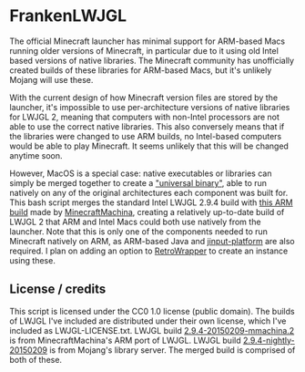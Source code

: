 # FrankenLWJGL

The official Minecraft launcher has minimal support for ARM-based Macs running older versions of Minecraft, in particular due to it using old Intel based versions of native libraries. The Minecraft community has unofficially created builds of these libraries for ARM-based Macs, but it's unlikely Mojang will use these.

With the current design of how Minecraft version files are stored by the launcher, it's impossible to use per-architecture versions of native libraries for LWJGL 2, meaning that computers with non-Intel processors are not able to use the correct native libraries. This also conversely means that if the libraries were changed to use ARM builds, no Intel-based computers would be able to play Minecraft. It seems unlikely that this will be changed anytime soon.

However, MacOS is a special case: native executables or libraries can simply be merged together to create a ["universal binary"](https://www.wikipedia.org/wiki/Universal_binary), able to run natively on any of the original architectures each component was built for. This bash script merges the standard Intel LWJGL 2.9.4 build with [this ARM build](https://github.com/MinecraftMachina/lwjgl/releases/tag/2.9.4-20150209-mmachina.2) made by [MinecraftMachina](https://github.com/MinecraftMachina/), creating a relatively up-to-date build of LWJGL 2 that ARM and Intel Macs could both use natively from the launcher. Note that this is only one of the components needed to run Minecraft natively on ARM, as ARM-based Java and [jinput-platform](https://github.com/r58Playz/jinput-m1) are also required. I plan on adding an option to [RetroWrapper](https://github.com/NeRdTheNed/RetroWrapper) to create an instance using these.

## License / credits

This script is licensed under the CC0 1.0 license (public domain). The builds of LWJGL I've included are distributed under their own license, which I've included as LWJGL-LICENSE.txt. LWJGL build [2.9.4-20150209-mmachina.2](https://github.com/MinecraftMachina/lwjgl/releases/tag/2.9.4-20150209-mmachina.2) is from MinecraftMachina's ARM port of LWJGL. LWJGL build [2.9.4-nightly-20150209](https://libraries.minecraft.net/org/lwjgl/lwjgl/lwjgl-platform/2.9.4-nightly-20150209/lwjgl-platform-2.9.4-nightly-20150209-natives-osx.jar) is from Mojang's library server. The merged build is comprised of both of these.
